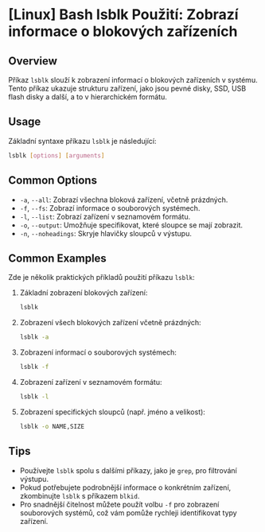 # [Linux] Bash lsblk Použití: Zobrazí informace o blokových zařízeních

## Overview
Příkaz `lsblk` slouží k zobrazení informací o blokových zařízeních v systému. Tento příkaz ukazuje strukturu zařízení, jako jsou pevné disky, SSD, USB flash disky a další, a to v hierarchickém formátu.

## Usage
Základní syntaxe příkazu `lsblk` je následující:

```bash
lsblk [options] [arguments]
```

## Common Options
- `-a`, `--all`: Zobrazí všechna bloková zařízení, včetně prázdných.
- `-f`, `--fs`: Zobrazí informace o souborových systémech.
- `-l`, `--list`: Zobrazí zařízení v seznamovém formátu.
- `-o`, `--output`: Umožňuje specifikovat, které sloupce se mají zobrazit.
- `-n`, `--noheadings`: Skryje hlavičky sloupců v výstupu.

## Common Examples
Zde je několik praktických příkladů použití příkazu `lsblk`:

1. Základní zobrazení blokových zařízení:
   ```bash
   lsblk
   ```

2. Zobrazení všech blokových zařízení včetně prázdných:
   ```bash
   lsblk -a
   ```

3. Zobrazení informací o souborových systémech:
   ```bash
   lsblk -f
   ```

4. Zobrazení zařízení v seznamovém formátu:
   ```bash
   lsblk -l
   ```

5. Zobrazení specifických sloupců (např. jméno a velikost):
   ```bash
   lsblk -o NAME,SIZE
   ```

## Tips
- Používejte `lsblk` spolu s dalšími příkazy, jako je `grep`, pro filtrování výstupu.
- Pokud potřebujete podrobnější informace o konkrétním zařízení, zkombinujte `lsblk` s příkazem `blkid`.
- Pro snadnější čitelnost můžete použít volbu `-f` pro zobrazení souborových systémů, což vám pomůže rychleji identifikovat typy zařízení.
